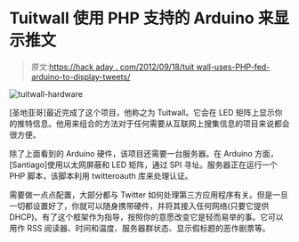 # Tuitwall 使用 PHP 支持的 Arduino 来显示推文

> 原文:[https://hack aday . com/2012/09/18/tuit wall-uses-PHP-fed-arduino-to-display-tweets/](https://hackaday.com/2012/09/18/tuitwall-uses-php-fed-arduino-to-display-tweets/)

![](../Images/af035d087c0853f84e08795cc61af629.png "tuitwall-hardware")

[圣地亚哥]最近完成了这个项目，他称之为 Tuitwall。它会在 LED 矩阵上显示你的推特信息。他用来组合的方法对于任何需要从互联网上搜集信息的项目来说都会很方便。

除了上面看到的 Arduino 硬件，该项目还需要一台服务器。在 Arduino 方面，[Santiago]使用以太网屏蔽和 LED 矩阵，通过 SPI 寻址。服务器正在运行一个 PHP 脚本，该脚本利用 twitteroauth 库来处理认证。

需要做一点点配置，大部分都与 Twitter 如何处理第三方应用程序有关。但是一旦一切都设置好了，你就可以随身携带硬件，并将其接入任何网络(只要它提供 DHCP)。有了这个框架作为指导，按照你的意愿改变它是轻而易举的事。它可以用作 RSS 阅读器、时间和温度、服务器群状态、显示假标题的恶作剧票等。